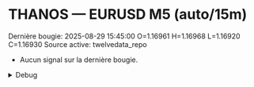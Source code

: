 # THANOS — EURUSD M5 (auto/15m)
Dernière bougie: 2025-08-29 15:45:00  O=1.16961  H=1.16968  L=1.16920  C=1.16930
Source active: twelvedata_repo

- Aucun signal sur la dernière bougie.

<details><summary>Debug</summary>

- TD_API_KEY manquant.

</details>